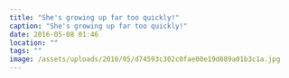 ```yaml
---
title: "She's growing up far too quickly!"
caption: "She's growing up far too quickly!"
date: 2016-05-08 01:46
location: ""
tags: ""
image: /assets/uploads/2016/05/d74593c302c0fae00e19d689a01b3c1a.jpg
---
```


